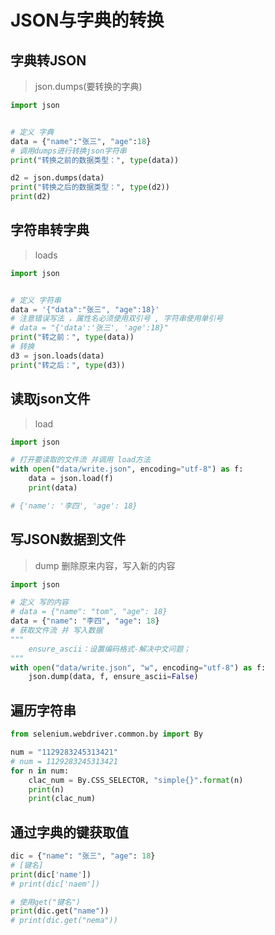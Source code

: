 # JSON与字典的转换


## 字典转JSON

> json.dumps(要转换的字典)

```python
import json


# 定义 字典
data = {"name":"张三", "age":18}
# 调用dumps进行转换json字符串
print("转换之前的数据类型：", type(data))

d2 = json.dumps(data)
print("转换之后的数据类型：", type(d2))
print(d2)
```

## 字符串转字典

> loads

```python
import json


# 定义 字符串
data = '{"data":"张三", "age":18}'
# 注意错误写法 ，属性名必须使用双引号 , 字符串使用单引号
# data = "{'data':'张三', 'age':18}"
print("转之前：", type(data))
# 转换
d3 = json.loads(data)
print("转之后：", type(d3))
```

## 读取json文件

> load

```python
import json

# 打开要读取的文件流 并调用 load方法
with open("data/write.json", encoding="utf-8") as f:
    data = json.load(f)
    print(data) 

# {'name': '李四', 'age': 18}

```


## 写JSON数据到文件

> dump  删除原来内容，写入新的内容

```python
import json

# 定义 写的内容
# data = {"name": "tom", "age": 18}
data = {"name": "李四", "age": 18}
# 获取文件流 并 写入数据
"""
    ensure_ascii：设置编码格式-解决中文问题；
"""
with open("data/write.json", "w", encoding="utf-8") as f:
    json.dump(data, f, ensure_ascii=False)

```


## 遍历字符串

```python
from selenium.webdriver.common.by import By

num = "1129283245313421"
# num = 1129283245313421
for n in num:
    clac_num = By.CSS_SELECTOR, "simple{}".format(n)
    print(n)
    print(clac_num)

```


## 通过字典的键获取值

```python
dic = {"name": "张三", "age": 18}
# [键名]
print(dic['name'])
# print(dic['naem'])

# 使用get("键名")
print(dic.get("name"))
# print(dic.get("nema"))

```
